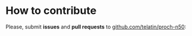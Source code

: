 # How to contribute 

Please, submit **issues** and **pull requests** to
[github.com/telatin/proch-n50](https://github.com/telatin/proch-n50):


